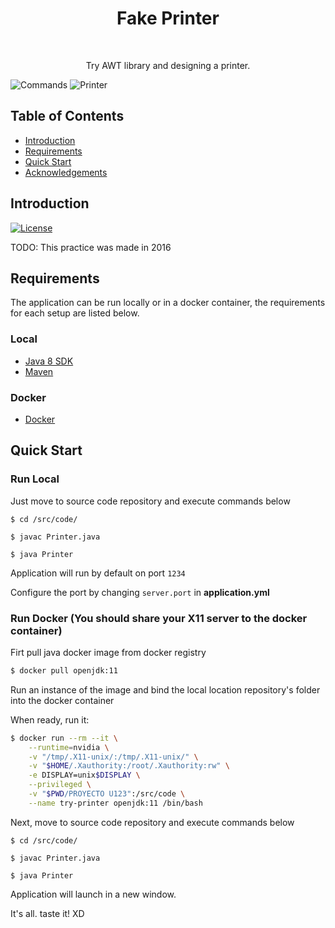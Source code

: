 <h1 align="center"> Fake Printer </h1> <br>

<p align="center">
  Try AWT library and designing a printer.
</p>

![Commands](https://i.imgur.com/roukFQa.jpeg "Logo Title Text 1")
![Printer](https://i.imgur.com/J7l0Jyy.jpeg "Logo Title Text 1")


## Table of Contents

- [Introduction](#introduction)
- [Requirements](#requirements)
- [Quick Start](#quick-start)
- [Acknowledgements](#acknowledgements)




## Introduction

[![License](https://img.shields.io/badge/License-Apache%202.0-blue.svg)](https://opensource.org/licenses/Apache-2.0)

TODO: This practice was made in 2016

## Requirements
The application can be run locally or in a docker container, the requirements for each setup are listed below.

### Local
* [Java 8 SDK](http://www.oracle.com/technetwork/java/javase/downloads/jdk8-downloads-2133151.html)
* [Maven](https://maven.apache.org/download.cgi)


### Docker
* [Docker](https://www.docker.com/get-docker)


## Quick Start

### Run Local
Just move to source code repository and execute commands below

```
$ cd /src/code/

$ javac Printer.java

$ java Printer
```

Application will run by default on port `1234`

Configure the port by changing `server.port` in __application.yml__


### Run Docker (You should share your X11 server to the docker container)

Firt pull java docker image from docker registry

```bash
$ docker pull openjdk:11
```

Run an instance of the image and bind the local location repository's folder into the docker container

When ready, run it:
```bash
$ docker run --rm --it \
	--runtime=nvidia \
	-v "/tmp/.X11-unix/:/tmp/.X11-unix/" \
	-v "$HOME/.Xauthority:/root/.Xauthority:rw" \
	-e DISPLAY=unix$DISPLAY \
	--privileged \
	-v "$PWD/PROYECTO U123":/src/code \
	--name try-printer openjdk:11 /bin/bash
```

Next, move to source code repository and execute commands below

```
$ cd /src/code/

$ javac Printer.java

$ java Printer
```

Application will launch in a new window.

It's all. taste it! XD
